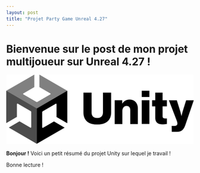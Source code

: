 ```yaml
---
layout: post
title: "Projet Party Game Unreal 4.27"
---
```


# Bienvenue sur le post de mon projet multijoueur sur Unreal 4.27 !

![iy](\assets\images\Unity.png)

**Bonjour !** Voici un petit résumé du projet Unity sur lequel je travail !

Bonne lecture !
